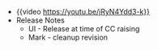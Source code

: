 - {{video https://youtu.be/jRyN4Ydd3-k}}
- Release Notes
	- UI - Release at time of CC raising
	- Mark - cleanup revision